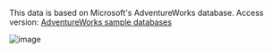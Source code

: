 This data is based on Microsoft's AdventureWorks database. Access version: [AdventureWorks sample databases](https://docs.microsoft.com/en-us/sql/samples/adventureworks-install-configure?view=sql-server-ver1)



![image](https://user-images.githubusercontent.com/103063112/174716179-b84f95cc-6ee6-49da-a584-048d2284e150.png)
